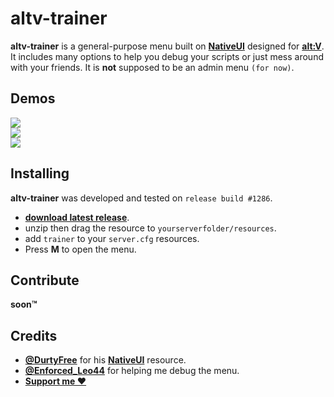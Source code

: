 # altv-trainer
**altv-trainer** is a general-purpose menu built on **[NativeUI](https://github.com/DurtyFree/alt-V-NativeUI)** designed for **[alt:V](https://altv.mp/#/)**. It includes many options to help you debug your scripts or just mess around with your friends. It is **not** supposed to be an admin menu `(for now)`.

## Demos
![](https://github.com/Jayreen58/altv-trainer/blob/master/assets/demo1.gif)  
![](https://github.com/Jayreen58/altv-trainer/blob/master/assets/demo2.gif)  
![](https://github.com/Jayreen58/altv-trainer/blob/master/assets/demo3.gif) 

## Installing
**altv-trainer** was developed and tested on `release build #1286`.
- **[download latest release](https://github.com/Jayreen58/altv-trainer/releases/latest)**.
- unzip then drag the resource to `yourserverfolder/resources`.
- add `trainer` to your `server.cfg` resources.
- Press **M** to open the menu.

## Contribute
**soon™**

## Credits
- **[@DurtyFree](https://github.com/DurtyFree)** for his **[NativeUI](https://github.com/DurtyFree/alt-V-NativeUI)** resource.  
- **[@Enforced_Leo44](https://it.socialclub.rockstargames.com/member/Enforced_Leo44/)** for helping me debug the menu.
- **[Support me ❤️](https://www.paypal.com/paypalme/jayreen58)**
